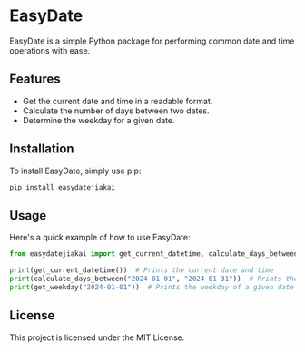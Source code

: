 # EasyDate

EasyDate is a simple Python package for performing common date and time operations with ease.

## Features

- Get the current date and time in a readable format.
- Calculate the number of days between two dates.
- Determine the weekday for a given date.

## Installation

To install EasyDate, simply use pip:

```bash
pip install easydatejiakai
```

## Usage

Here's a quick example of how to use EasyDate:

```python
from easydatejiakai import get_current_datetime, calculate_days_between, get_weekday

print(get_current_datetime())  # Prints the current date and time
print(calculate_days_between("2024-01-01", "2024-01-31"))  # Prints the number of days between two dates
print(get_weekday("2024-01-01"))  # Prints the weekday of a given date
```

## License

This project is licensed under the MIT License.